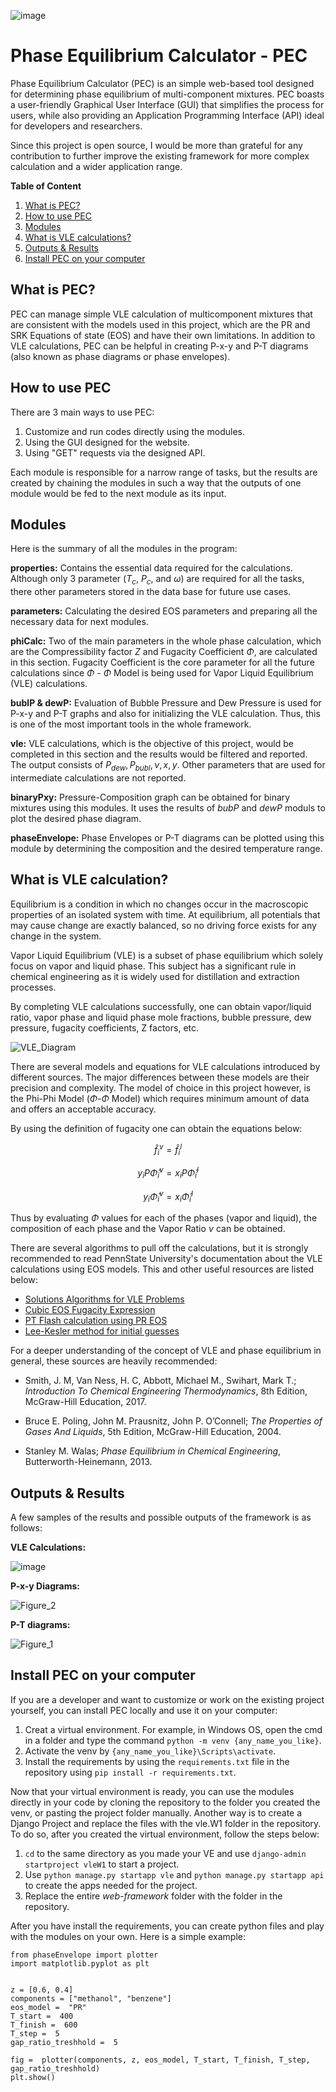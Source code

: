 ![image](https://github.com/Homanloo/PEC/assets/118424174/f590a4e2-472c-4afa-ae5b-1f8811cb90cc)

# Phase Equilibrium Calculator - PEC
Phase Equilibrium Calculator (PEC) is an simple web-based tool designed for determining phase equilibrium of multi-component mixtures. PEC boasts a user-friendly Graphical User Interface (GUI) that simplifies the process for users, while also providing an Application Programming Interface (API) ideal for developers and researchers.

Since this project is open source, I would be more than grateful for any contribution to further improve the existing framework for more complex calculation and a wider application range.

**Table of Content**
1. [What is PEC?](#1)
2. [How to use PEC](#2)
3. [Modules](#3)
4. [What is VLE calculations?](#4)
5. [Outputs & Results](#5)
6. [Install PEC on your computer](#6)

## What is PEC?  <a name="1"></a>
PEC can manage simple VLE calculation of multicomponent mixtures that are consistent with the models used in this project, which are the PR and SRK Equations of state (EOS) and have their own limitations. 
In addition to VLE calculations, PEC can be helpful in creating P-x-y and P-T diagrams (also known as phase diagrams or phase envelopes). 

## How to use PEC <a name="2"></a>
There are 3 main ways to use PEC:

 1. Customize and run codes directly using the modules.
 2. Using the GUI designed for the website.
 3. Using "GET" requests via the designed API.

Each module is responsible for a narrow range of tasks, but the results are created by chaining the modules in such a way that the outputs of one module would be fed to the next module as its input.

## Modules <a name="3"></a>
Here is the summary of all the modules in the program:

**properties:**
Contains the essential data required for the calculations. Although only 3 parameter ($T_c$, $P_c$, and $\omega$) are required for all the tasks, there other parameters stored in the data base for future use cases.

**parameters:**
Calculating the desired EOS parameters and preparing all the necessary data for next modules.

**phiCalc:**
Two of the main parameters in the whole phase calculation, which are the Compressibility factor $Z$ and Fugacity  Coefficient $\Phi$, are calculated in this section. Fugacity Coefficient is the core parameter for all the future calculations since $\Phi$ - $\Phi$ Model is being used for Vapor Liquid Equilibrium (VLE) calculations.

**bublP & dewP:**
Evaluation of Bubble Pressure and Dew Pressure is used for P-x-y and P-T graphs and also for initializing the VLE calculation. Thus, this is one of the most important tools in the whole framework.

**vle:**
VLE calculations, which is the objective of this project, would be completed in this section and the results would be filtered and reported.
The output consists of $P_{dew}, P_{bubl}, \nu, x, y$. Other parameters that are used for intermediate calculations are not reported.

**binaryPxy:**
Pressure-Composition graph can be obtained for binary mixtures using this modules. It uses the results of *bubP* and *dewP* moduls to plot the desired phase diagram.

**phaseEnvelope:**
Phase Envelopes or P-T diagrams can be plotted using this module by determining the composition and the desired temperature range.

## What is VLE calculation? <a name="4"></a>
Equilibrium is a condition in which no changes occur in the macroscopic properties of an isolated system with time. At equilibrium, all potentials that may cause change are exactly balanced, so no driving force exists for any change in the system.

Vapor Liquid Equilibrium (VLE) is a subset of phase equilibrium which solely focus on vapor and liquid phase. This subject has a significant rule in chemical engineering as it is widely used for distillation and extraction processes.

By completing VLE calculations successfully, one can obtain vapor/liquid ratio, vapor phase and liquid phase mole fractions, bubble pressure, dew pressure, fugacity coefficients, Z factors, etc.

![VLE_Diagram](https://github.com/Homanloo/PEC/assets/118424174/32161459-4e26-4f13-ad56-e9800651024a)

There are several models and equations for VLE calculations introduced by different sources. The major differences between these models are their precision and complexity. The model of choice in this project however, is the Phi-Phi Model ($\Phi$-$\Phi$ Model) which requires minimum amount of data and offers an acceptable accuracy.

By using the definition of fugacity one can obtain the equations below:

$$\hat{f}_i^v = \hat{f}_i^l$$

$$y_i P \hat{\Phi}_i^v = x_i P \hat{\Phi}_i^l$$

$$y_i \hat{\Phi}_i^v = x_i \hat{\Phi}_i^l$$

Thus by evaluating $\Phi$ values for each of the phases (vapor and liquid), the composition of each phase and the Vapor Ratio $\nu$ can be obtained.

There are several algorithms to pull off the calculations, but it is strongly recommended to read PennState University's documentation about the VLE calculations using EOS models. This and other useful resources are listed below:

 - [Solutions Algorithms for VLE Problems](https://www.e-education.psu.edu/png520/m17_p4.html)
 - [Cubic EOS Fugacity Expression](https://www.e-education.psu.edu/png520/m16_p6.html)
 - [PT Flash calculation using PR EOS](https://cheguide.com/pt_flash.html#:~:text=PT%20Flash%20calculation%20determines%20split,of%20State%20%28PR%20EOS%29.)
 - [Lee-Kesler method for initial guesses](https://en.wikipedia.org/wiki/Lee%E2%80%93Kesler_method#:~:text=The%20Lee%E2%80%93Kesler%20method%20allows,acentric%20factor%20%CF%89%20are%20known.)

For a deeper understanding of the concept of VLE and phase equilibrium in general, these sources are heavily recommended:

 -  Smith, J. M, Van Ness, H. C, Abbott, Michael M., Swihart, Mark T.; *Introduction To Chemical Engineering Thermodynamics*, 8th Edition, McGraw-Hill Education, 2017.

 - Bruce E. Poling, John M. Prausnitz, John P. O’Connell; *The Properties of Gases And Liquids*, 5th Edition, McGraw-Hill Education, 2004.

 - Stanley M. Walas; *Phase Equilibrium in Chemical Engineering*, Butterworth-Heinemann, 2013.

## Outputs & Results <a name="5"></a>
A few samples of the results and possible outputs of the framework is as follows:

**VLE Calculations:**

![image](https://github.com/Homanloo/PEC/assets/118424174/8f5f85b7-e2f1-4718-a115-84bd68634200)


**P-x-y Diagrams:**

![Figure_2](https://github.com/Homanloo/PEC/assets/118424174/d0ca2560-b5ee-4e4e-857c-768091844177)


**P-T diagrams:**

![Figure_1](https://github.com/Homanloo/PEC/assets/118424174/ff2f9a0c-9c90-4e23-b4e7-cc0e662df22a)



## Install PEC on your computer <a name="6"></a>
If you are a developer and want to customize or work on the existing project yourself, you can install PEC locally and use it on your computer:

 1. Creat a virtual environment. For example, in Windows OS, open the cmd in a folder and type the command `python -m venv {any_name_you_like}`.
 2. Activate the venv by `{any_name_you_like}\Scripts\activate`.
 3. Install the requirements by using the `requirements.txt` file in the repository using `pip install -r requirements.txt`.


 Now that your virtual environment is ready, you can use the modules directly in your code by cloning the repository to the folder you created the venv, or pasting the project folder manually.
Another way is to create a Django Project and replace the files with the vle.W1 folder in the repository. To do so, after you created the virtual environment, follow the steps below:
1. `cd` to the same directory as you made your VE and use `django-admin startproject vleW1` to start a project.
2. Use `python manage.py startapp vle` and `python manage.py startapp api` to create the apps needed for the project.
3. Replace the entire *web-framework* folder with the folder in the repository.

After you have install the requirements, you can create python files and play with the modules on your own. Here is a simple example:
```  
from phaseEnvelope import plotter
import matplotlib.pyplot as plt
  

z = [0.6, 0.4]
components = ["methanol", "benzene"]
eos_model =  "PR"
T_start =  400
T_finish =  600
T_step =  5
gap_ratio_treshhold =  5

fig =  plotter(components, z, eos_model, T_start, T_finish, T_step, gap_ratio_treshhold)
plt.show()  
```
